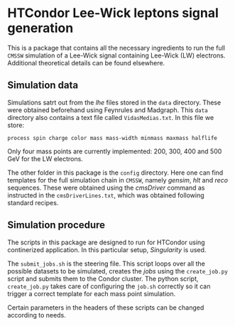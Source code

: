# HTCondor Lee-Wick leptons signal generation

This is a package that contains all the necessary ingredients to run the full `CMSSW` simulation of a Lee-Wick signal containing Lee-Wick (LW) electrons.  Additional theoretical details can be found elsewhere.

## Simulation data

Simulations satrt out from the *lhe* files stored in the `data` directory.  These were obtained beforehand using Feynrules and Madgraph.  This `data` directory also contains a text file called `VidasMedias.txt`. In this file we store:

`process spin charge color mass mass-width minmass maxmass halflife`

Only four mass points are currently implemented: 200, 300, 400 and 500 GeV for the LW electrons. 


The other folder in this package is the `config` directory.  Here one can find templates for the full simulation chain in `CMSSW`, namely *gensim*, *hlt* and *reco* sequences.  These were obtained using the *cmsDriver* command as instructed in the `cmsDriverLines.txt`, which was obtained following standard recipes.

## Simulation procedure

The scripts in this package are designed to run for HTCondor using continerized application.  In this particular setup, *Singularity* is used.

The `submit_jobs.sh` is the steering file.  This script loops over all the possible datasets to be simulated, creates the *jobs* using the `create_job.py` script and submits them to the Condor cluster.  The python script, `create_job.py` takes care of configuring the `job.sh` correctly so it can trigger a correct template for each mass point simulation.

Certain parameters in the headers of these scripts can be changed according to needs.
 

